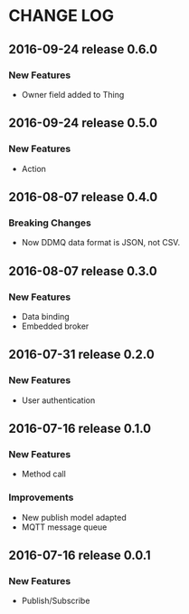 # CHANGE LOG

## 2016-09-24 release 0.6.0

### New Features
- Owner field added to Thing



## 2016-09-24 release 0.5.0

### New Features
- Action



## 2016-08-07 release 0.4.0

### Breaking Changes
- Now DDMQ data format is JSON, not CSV.



## 2016-08-07 release 0.3.0

### New Features
- Data binding
- Embedded broker



## 2016-07-31 release 0.2.0

### New Features
- User authentication



## 2016-07-16 release 0.1.0

### New Features
- Method call

### Improvements
- New publish model adapted
- MQTT message queue



## 2016-07-16 release 0.0.1

### New Features
- Publish/Subscribe
